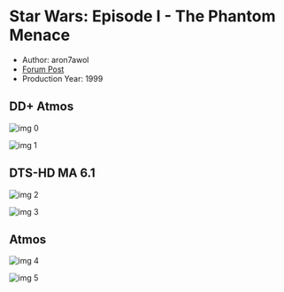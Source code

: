 # Star Wars: Episode I - The Phantom Menace

* Author: aron7awol
* [Forum Post](https://www.avsforum.com/threads/bass-eq-for-filtered-movies.2995212/post-56903752)
* Production Year: 1999

## DD+ Atmos

![img 0](https://i.imgur.com/MncjT7F.jpg)

![img 1](https://i.imgur.com/th2NYe6.jpg)

## DTS-HD MA 6.1

![img 2](https://i.imgur.com/MncjT7F.jpg)

![img 3](https://i.imgur.com/th2NYe6.jpg)

## Atmos

![img 4](https://i.imgur.com/MncjT7F.jpg)

![img 5](https://i.imgur.com/th2NYe6.jpg)


